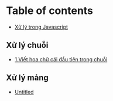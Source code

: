 # Table of contents

* [Xử lý trong Javascript](README.md)

## Xử lý chuỗi <a id="xu-ly-chuoi-1"></a>

* [1.Viết hoa chữ cái đầu tiên trong chuỗi](xu-ly-chuoi-1/1.viet-hoa-chu-cai-dau-tien-trong-chuoi.md)

## Xử lý mảng

* [Untitled](xu-ly-mang/untitled.md)

